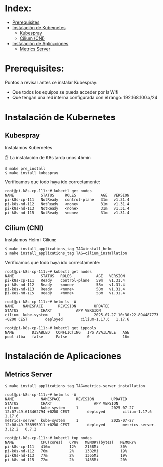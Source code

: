 # Index:

* [Prerequisites](#id10)
* [Instalación de Kubernetes](#id20)
  * [Kubespray](#id21)
  * [Cilium (CNI)](#id22)
* [Instalación de Aplicaciones](#id30)
  * [Metrics Server](#id31)

# Prerequisites: <div id='id10' />

Puntos a revisar antes de instalar Kubespray:
* Que todos los equipos se pueda acceder por la Wifi
* Que tengan una red interna configurada con el rango: 192.168.100.x/24

# Instalación de Kubernetes <div id='id20' />

## Kubespray <div id='id21' />

Instalamos Kubernetes

:raised_hand: La instalación de K8s tarda unos 45min

```
$ make pre_install
$ make install_kubespray
```

Verificamos que todo haya ido correctamente:

```
root@pi-k8s-cp-111:~# kubectl get nodes
NAME            STATUS     ROLES           AGE   VERSION
pi-k8s-cp-111   NotReady   control-plane   31m   v1.31.4
pi-k8s-nd-112   NotReady   <none>          31m   v1.31.4
pi-k8s-nd-113   NotReady   <none>          31m   v1.31.4
pi-k8s-nd-115   NotReady   <none>          31m   v1.31.4
```

## Cilium (CNI)<div id='id22' />

Instalamos Helm i Cilium:

```
$ make install_applications_tag TAG=install_helm
$ make install_applications_tag TAG=cilium_installation
```

Verificamos que todo haya ido correctamente:

```
root@pi-k8s-cp-111:~# kubectl get nodes
NAME            STATUS   ROLES           AGE   VERSION
pi-k8s-cp-111   Ready    control-plane   59m   v1.31.4
pi-k8s-nd-112   Ready    <none>          58m   v1.31.4
pi-k8s-nd-113   Ready    <none>          58m   v1.31.4
pi-k8s-nd-115   Ready    <none>          58m   v1.31.4

root@pi-k8s-cp-111:~# helm ls -A
NAME    NAMESPACE       REVISION        UPDATED                                         STATUS          CHART           APP VERSION
cilium  kube-system     1               2025-07-27 10:30:22.894487773 +0200 CEST        deployed        cilium-1.17.6   1.17.6

root@pi-k8s-cp-111:~# kubectl get ippools
NAME        DISABLED   CONFLICTING   IPS AVAILABLE   AGE
pool-ilba   false      False         0               16m
```

# Instalación de Aplicaciones <div id='id30' />

## Metrics Server <div id='id31' />

```
$ make install_applications_tag TAG=metrics-server_installation
```

```
root@pi-k8s-cp-111:~# helm ls -A
NAME            NAMESPACE       REVISION        UPDATED                                         STATUS          CHART                   APP VERSION
cilium          kube-system     1               2025-07-27 12:07:49.613462794 +0200 CEST        deployed        cilium-1.17.6           1.17.6
metrics-server  kube-system     1               2025-07-27 12:08:49.758995911 +0200 CEST        deployed        metrics-server-3.12.2   0.7.2

root@pi-k8s-cp-111:~# kubectl top nodes
NAME            CPU(cores)   CPU%   MEMORY(bytes)   MEMORY%
pi-k8s-cp-111   416m         12%    2158Mi          30%
pi-k8s-nd-112   76m          2%     1382Mi          19%
pi-k8s-nd-113   77m          2%     1365Mi          19%
pi-k8s-nd-115   72m          2%     1465Mi          20%
```
